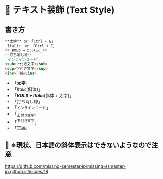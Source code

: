 # 📌 テキスト装飾 (Text Style)

## 書き方

```markdown
**太字** or 「Ctrl + B」
_Italic_ or 「Ctrl + I」
**_BOLD + Italic_**
~~打ち消し線~~
`インラインコード`
<sub>上付き文字</sub>
<sup>下付き文字</sup>
<ins>下線</ins>
```

- 「**太字**」
- 「_Italic_(斜体)」
- 「**_BOLD + Italic_**(斜体 + 太字)」
- 「~~打ち消し線~~」
- 「`インラインコード`」
- 「<sub>上付き文字</sub>」
- 「<sup>下付き文字</sup>」
- 「<ins>下線</ins>」

## 🚨 **※現状、日本語の斜体表示はできないようなので注意**

https://github.com/missing-semester-jp/missing-semester-jp.github.io/issues/18

